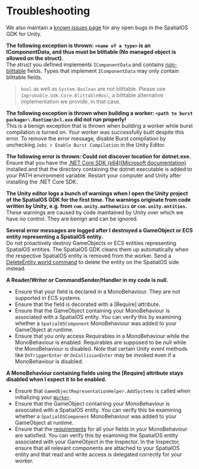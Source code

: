 [//]: # (Doc of docs reference 23)
[//]: # (TODO - tech writer pass)

# Troubleshooting

We also maintain a [known issues page]({{urlRoot}}/known-issues) for any open bugs in the SpatialOS GDK for Unity.

**The following exception is thrown: `<name of a type>` is an IComponentData, and thus must be blittable
(No managed object is allowed on the struct).**
<br/>
The struct you defined implements `IComponentData` and contains [non-blittable](https://docs.microsoft.com/en-us/dotnet/framework/interop/blittable-and-non-blittable-types) fields. Types that implement
`IComponentData` may only contain blittable fields.

> `bool` as well as `System.Boolean` are not blittable. Please use `Improbable.Gdk.Core.BlittableBool`, a blittable alternative
implementation we provide, in that case.

**The following exception is thrown when building a worker: `<path to burst package>\.Runtime\bcl.exe` did not run properly!**
<br/>
This is a benign exception that is thrown when building a worker while burst compilation
is turned on. Your worker was successfully built despite this error. To remove the
error message, disable Burst compilation by unchecking `Jobs > Enable Burst Compilation`
in the Unity Editor.

**The following error is thrown: Could not discover location for dotnet.exe.**
<br/>
Ensure that you have the [.NET Core SDK (x64)(Microsoft documentation)](https://www.microsoft.com/net/download/dotnet-core/2.1) installed and that the directory containing
the dotnet executable is added to your PATH environment variable. Restart your computer
and Unity after installing the .NET Core SDK.

**The Unity editor logs a bunch of warnings when I open the Unity project of the SpatialOS GDK for the first time. The warnings originate from code written by Unity, e.g. from `com.unity.mathematics` or `com.unity.entities`.**
<br/>
These warnings are caused by code maintained by Unity over which we have no control. They are benign and can be ignored.

**Several error messages are logged after I destroyed a GameObject or ECS entity representing a SpatialOS entity.**
<br/>
Do not proactively destroy GameObjects or ECS entities representing SpatialOS entities. The SpatialOS GDK cleans them up automatically when the respective SpatialOS entity is removed from the worker. Send a [DeleteEntity world command]({{urlRoot}}/content/gameobject/gomb-world-commands) to delete the entity on the SpatialOS side instead.

**A Reader/Writer or CommandSender/Handler in my code is null.**
<br/>
  * Ensure that your field is declared in a MonoBehaviour. They are not supported in ECS systems.
  * Ensure that the field is decorated with a [Require] attribute.
  * Ensure that the GameObject containing your MonoBehaviour is associated with a SpatialOS entity. You can verify this by examining whether a `SpatialOSComponent` MonoBehaviour was added to your GameObject at runtime.
  * Ensure that you only access Requirables in a MonoBehaviour while the MonoBehaviour is enabled. Requirables are supposed to be null while the MonoBehaviour is disabled. Note that certain Unity event methods like `OnTriggerEnter` or `OnCollisionEnter` may be invoked even if a MonoBehaviour is disabled.

**A MonoBehaviour containing fields using the [Require] attribute stays disabled when I expect it to be enabled.**
<br/>
  * Ensure that `GameObjectRepresentationHelper.AddSystems` is called when initializing your [`Worker`]({{urlRoot}}/content/glossary#worker).
  * Ensure that the GameObject containing your MonoBehaviour is associated with a SpatialOS entity. You can verify this be examining whether a `SpatialOSComponent` MonoBehaviour was added to your GameObject at runtime.
  * Ensure that the [requirements]({{urlRoot}}/content/gameobject/interact-spatialos-monobehaviours) for all your fields in your MonoBehaviour are satisfied. You can verify this by examining the SpatialOS entity associated with your GameObject in the Inspector. In the Inspector, ensure that all relevant components are attached to your SpatialOS entity and that read and write access is delegated correctly for your worker.